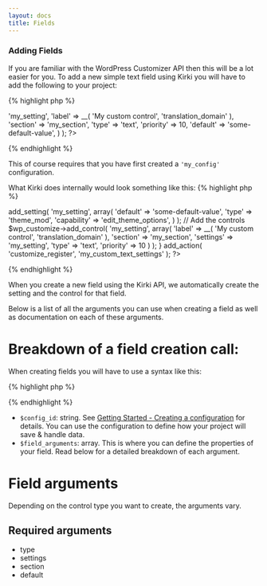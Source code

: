 ```yaml
---
layout: docs
title: Fields
---
```


### Adding Fields

If you are familiar with the WordPress Customizer API then this will be a lot easier for you.
To add a new simple text field using Kirki you will have to add the following to your project:

{% highlight php %}
<?php
Kirki::add_field( 'my_config', array(
	'settings' => 'my_setting',
	'label'    => __( 'My custom control', 'translation_domain' ),
	'section'  => 'my_section',
	'type'     => 'text',
	'priority' => 10,
	'default'  => 'some-default-value',
) );
?>
{% endhighlight %}

This of course requires that you have first created a `'my_config'` configuration.

What Kirki does internally would look something like this:
{% highlight php %}
<?php
function my_custom_text_settings( $wp_customize ) {

	// Register the settings
	$wp_customize->add_setting( 'my_setting', array(
		'default'        => 'some-default-value',
		'type'           => 'theme_mod',
		'capability'     => 'edit_theme_options',
	) );

	// Add the controls
	$wp_customize->add_control( 'my_setting', array(
		'label'       => __( 'My custom control', 'translation_domain' ),
		'section'     => 'my_section',
		'settings'    => 'my_setting',
		'type'        => 'text',
		'priority'    => 10
    ) );

}
add_action( 'customize_register', 'my_custom_text_settings' );
?>
{% endhighlight %}

When you create a new field using the Kirki API, we automatically create the setting and the control for that field.

Below is a list of all the arguments you can use when creating a field as well as documentation on each of these arguments.

# Breakdown of a field creation call:

When creating fields you will have to use a syntax like this:

{% highlight php %}
<?php Kirki::add_field( $config_id, $field_arguments ); ?>
{% endhighlight %}

* `$config_id`: string. See [Getting Started - Creating a configuration](https://github.com/aristath/kirki/wiki/Getting-Started#creating-a-configuration-for-your-project) for details. You can use the configuration to define how your project will save & handle data.
* `$field_arguments`: array. This is where you can define the properties of your field. Read below for a detailed breakdown of each argument.

# Field arguments

Depending on the control type you want to create, the arguments vary.

## Required arguments

* type
* settings
* section
* default
